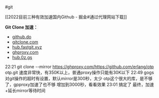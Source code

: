 #git

[[2022目前三种有效加速国内Github - 掘金#通过代理网站下载]]

**Git Clone 加速：**

-   [github.do](https://link.juejin.cn/?target=https%3A%2F%2Fgithub.do "https://github.do")
-   [gitclone.com](https://link.juejin.cn/?target=https%3A%2F%2Fgitclone.com "https://gitclone.com")
-   [hub.fastgit.xyz](https://link.juejin.cn/?target=https%3A%2F%2Fhub.fastgit.xyz "https://hub.fastgit.xyz")
-   [ghproxy.com](https://link.juejin.cn/?target=https%3A%2F%2Fghproxy.com "https://ghproxy.com")
-   [hub.0z.gs](https://link.juejin.cn/?target=https%3A%2F%2Fhub.0z.gs "https://hub.0z.gs")

22:21 git clone --mirror https://ghproxy.com/https://github.com/erlang/otp otp.git
	速度非常快，有350K以上，普通proxy操作只能有30K以下
22:49 gogs对git操作的超时有设置，默认mirror是300秒，太少
	otp这个很大的库，是不够了，gpproxy加速了也不够
	增加到3000秒，看看效果
23:01 搞定了
	最终，加速+延长mirror等待时间

